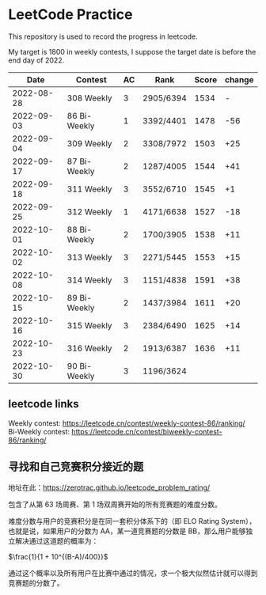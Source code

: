 # LeetCode Practice

This repository is used to record the progress in leetcode.

My target is 1800 in weekly contests, I suppose the target date is before the end day of 2022.

|    Date    | Contest | AC | Rank | Score | change |
| ---------- | ------- | -- | ---- | ----- | ------ |
| 2022-08-28 | 308 Weekly | 3 | 2905/6394 | 1534| - |
| 2022-09-03 | 86 Bi-Weekly | 1 | 3392/4401 | 1478| -56|
| 2022-09-04 | 309 Weekly | 2 | 3308/7972 | 1503| +25|
| 2022-09-17 | 87 Bi-Weekly | 2 | 1287/4005 | 1544| +41|
| 2022-09-18 | 311 Weekly | 3 | 3552/6710 | 1545| +1|
| 2022-09-25 | 312 Weekly | 1 | 4171/6638 | 1527| -18|
| 2022-10-01 | 88 Bi-Weekly | 2 | 1700/3905 | 1538| +11|
| 2022-10-02 | 313 Weekly | 3 | 2271/5445 | 1553| +15|
| 2022-10-08 | 314 Weekly | 3 | 1151/4838 | 1591 | +38 |
| 2022-10-15 | 89 Bi-Weekly | 2 | 1437/3984 | 1611 | +20 |
| 2022-10-16 | 315 Weekly | 3 | 2384/6490 | 1625 | +14 |
| 2022-10-23 | 316 Weekly | 2 | 1913/6387 | 1636 | +11 |
| 2022-10-30 | 90 Bi-Weekly | 3 | 1196/3624 |  |  |

## leetcode links

Weekly contest: <https://leetcode.cn/contest/weekly-contest-86/ranking/>  
Bi-Weekly contest: <https://leetcode.cn/contest/biweekly-contest-86/ranking/>

## 寻找和自己竞赛积分接近的题

地址在此：<https://zerotrac.github.io/leetcode_problem_rating/>

包含了从第 63 场周赛、第 1 场双周赛开始的所有竞赛题的难度分数。

难度分数与用户的竞赛积分是在同一套积分体系下的（即 ELO Rating System），也就是说，如果用户的分数为 AA，某一道竞赛题的分数是 BB，那么用户能够独立解决通过这道题的概率为：

$\frac{1}{1 + 10^{(B-A)/400}}$

​
通过这个概率以及所有用户在比赛中通过的情况，求一个极大似然估计就可以得到竞赛题的分数了。
